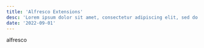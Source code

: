 ```yaml
---
title: 'Alfresco Extensions'
desc: 'Lorem ipsum dolor sit amet, consectetur adipiscing elit, sed do eiusmod tempor incididunt ut labore et dolore magna aliqua.'
date: '2022-09-01'
---
```


alfresco
